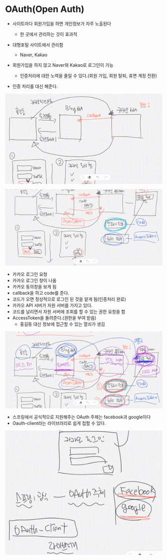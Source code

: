 # OAuth(Open Auth)

- 사이트마다 회원가입을 하면 개인정보가 자주 노출된다
  - 한 곳에서 관리하는 것이 효과적
- 대형포털 사이트에서 관리함
  - Naver, Kakao
- 회원가입을 하지 않고 Naver와 Kakao로 로그인이 가능
  - 인증처리에 대한 노력을 줄일 수 있다.(회원 가입, 회원 탈퇴, 휴면 계정 전환)

- 인증 처리를 대신 해준다.

![image-20230414120203295](assets/image-20230414120203295.png)

![image-20230414120454023](assets/image-20230414120454023.png)

- 카카오 로그인 요청
- 카카오 로그인 창이 나옴
- 카카오 동의창을 보게 됨
- callback을 하고 code를 준다.
- 코드가 오면 정상적으로 로그인 된 것을 알게 됨(인증처리 완료)
- 카카오 API 서버가 자원 서버를 가지고 있다.
- 코드를 날리면서 자원 서버에 조회를 할 수 있는 권한 요청을 함
- AccessToken을 돌려준다.(권한을 부여 받음)
  - 홍길동 대신 정보에 접근할 수 있는 열쇠가 생김

![image-20230414120750278](assets/image-20230414120750278.png)

- 스프링에서 공식적으로 지원해주는 OAuth 주체는 facebook과 google이다
- Oauth-client라는 라이브러리로 쉽게 접할 수 있다.

![image-20230414120950831](assets/image-20230414120950831.png)